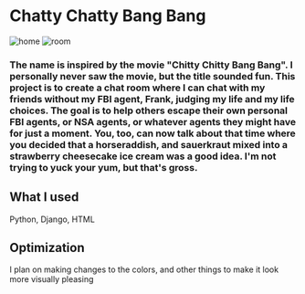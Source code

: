 # Chatty Chatty Bang Bang

![home](https://user-images.githubusercontent.com/98113417/212600906-3333f8a8-a180-4763-9b67-1515fa45edd2.jpg)
![room](https://user-images.githubusercontent.com/98113417/212600965-ce49b3ca-d165-4c44-bb14-b043137dfd1b.jpg)

### The name is inspired by the movie "Chitty Chitty Bang Bang". I personally never saw the movie, but the title sounded fun. This project is to create a chat room where I can chat with my friends without my FBI agent, Frank, judging my life and my life choices. The goal is to help others escape their own personal FBI agents, or NSA agents, or whatever agents they might have for just a moment. You, too, can now talk about that time where you decided that a horseraddish, and sauerkraut mixed into a strawberry cheesecake ice cream was a good idea. I'm not trying to yuck your yum, but that's gross. 


## What I used
Python, Django, HTML


## Optimization
I plan on making changes to the colors, and other things to make it look more visually pleasing

